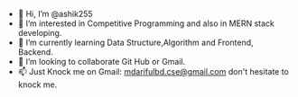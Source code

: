 - 👋 Hi, I’m @ashik255
- 👀 I’m interested in Competitive Programming and also in MERN stack developing.
- 🌱 I’m currently learning Data Structure,Algorithm and Frontend, Backend.
- 💞️ I’m looking to collaborate Git Hub or Gmail.
- 📫 Just Knock me on Gmail: mdarifulbd.cse@gmail.com don't hesitate to knock me.

